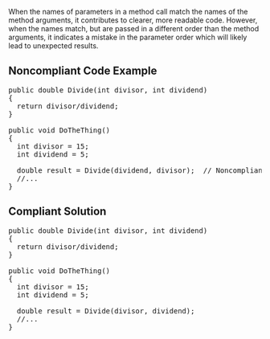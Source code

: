 When the names of parameters in a method call match the names of the method arguments, it contributes to clearer, more readable code. However, when
the names match, but are passed in a different order than the method arguments, it indicates a mistake in the parameter order which will likely lead
to unexpected results.

## Noncompliant Code Example

<pre>
public double Divide(int divisor, int dividend)
{
  return divisor/dividend;
}

public void DoTheThing()
{
  int divisor = 15;
  int dividend = 5;

  double result = Divide(dividend, divisor);  // Noncompliant; operation succeeds, but result is unexpected
  //...
}
</pre>

## Compliant Solution

<pre>
public double Divide(int divisor, int dividend)
{
  return divisor/dividend;
}

public void DoTheThing()
{
  int divisor = 15;
  int dividend = 5;

  double result = Divide(divisor, dividend);
  //...
}
</pre>